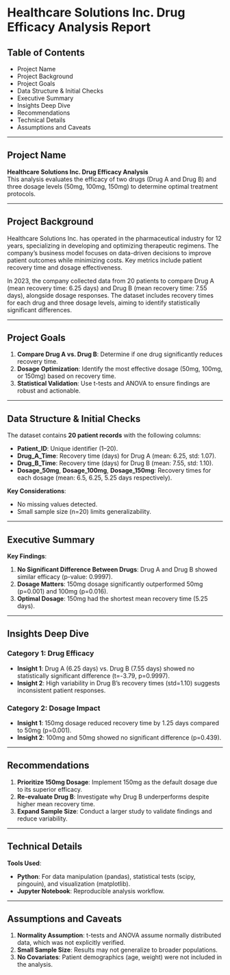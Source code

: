 # Healthcare Solutions Inc. Drug Efficacy Analysis Report

## Table of Contents
- Project Name
- Project Background
- Project Goals
- Data Structure & Initial Checks
- Executive Summary
- Insights Deep Dive
- Recommendations
- Technical Details
- Assumptions and Caveats

---

## Project Name  
**Healthcare Solutions Inc. Drug Efficacy Analysis**  
This analysis evaluates the efficacy of two drugs (Drug A and Drug B) and three dosage levels (50mg, 100mg, 150mg) to determine optimal treatment protocols.

---

## Project Background  
Healthcare Solutions Inc. has operated in the pharmaceutical industry for 12 years, specializing in developing and optimizing therapeutic regimens. The company’s business model focuses on data-driven decisions to improve patient outcomes while minimizing costs. Key metrics include patient recovery time and dosage effectiveness.  

In 2023, the company collected data from 20 patients to compare Drug A (mean recovery time: 6.25 days) and Drug B (mean recovery time: 7.55 days), alongside dosage responses. The dataset includes recovery times for each drug and three dosage levels, aiming to identify statistically significant differences.

---

## Project Goals  
1. **Compare Drug A vs. Drug B**: Determine if one drug significantly reduces recovery time.  
2. **Dosage Optimization**: Identify the most effective dosage (50mg, 100mg, or 150mg) based on recovery time.  
3. **Statistical Validation**: Use t-tests and ANOVA to ensure findings are robust and actionable.  

---

## Data Structure & Initial Checks  
The dataset contains **20 patient records** with the following columns:  
- **Patient_ID**: Unique identifier (1–20).  
- **Drug_A_Time**: Recovery time (days) for Drug A (mean: 6.25, std: 1.07).  
- **Drug_B_Time**: Recovery time (days) for Drug B (mean: 7.55, std: 1.10).  
- **Dosage_50mg**, **Dosage_100mg**, **Dosage_150mg**: Recovery times for each dosage (mean: 6.5, 6.25, 5.25 days respectively).  

**Key Considerations**:  
- No missing values detected.  
- Small sample size (n=20) limits generalizability.  

---

## Executive Summary  
**Key Findings**:  
1. **No Significant Difference Between Drugs**: Drug A and Drug B showed similar efficacy (p-value: 0.9997).  
2. **Dosage Matters**: 150mg dosage significantly outperformed 50mg (p=0.001) and 100mg (p=0.016).  
3. **Optimal Dosage**: 150mg had the shortest mean recovery time (5.25 days).  


---

## Insights Deep Dive  

### Category 1: Drug Efficacy  
- **Insight 1**: Drug A (6.25 days) vs. Drug B (7.55 days) showed no statistically significant difference (t=-3.79, p=0.9997).  
- **Insight 2**: High variability in Drug B’s recovery times (std=1.10) suggests inconsistent patient responses.  

### Category 2: Dosage Impact  
- **Insight 1**: 150mg dosage reduced recovery time by 1.25 days compared to 50mg (p=0.001).  
- **Insight 2**: 100mg and 50mg showed no significant difference (p=0.439).  


---

## Recommendations  
1. **Prioritize 150mg Dosage**: Implement 150mg as the default dosage due to its superior efficacy.  
2. **Re-evaluate Drug B**: Investigate why Drug B underperforms despite higher mean recovery time.  
3. **Expand Sample Size**: Conduct a larger study to validate findings and reduce variability.  

---

## Technical Details  
**Tools Used**:  
- **Python**: For data manipulation (pandas), statistical tests (scipy, pingouin), and visualization (matplotlib).  
- **Jupyter Notebook**: Reproducible analysis workflow.  

---

## Assumptions and Caveats  
1. **Normality Assumption**: t-tests and ANOVA assume normally distributed data, which was not explicitly verified.  
2. **Small Sample Size**: Results may not generalize to broader populations.  
3. **No Covariates**: Patient demographics (age, weight) were not included in the analysis.  

